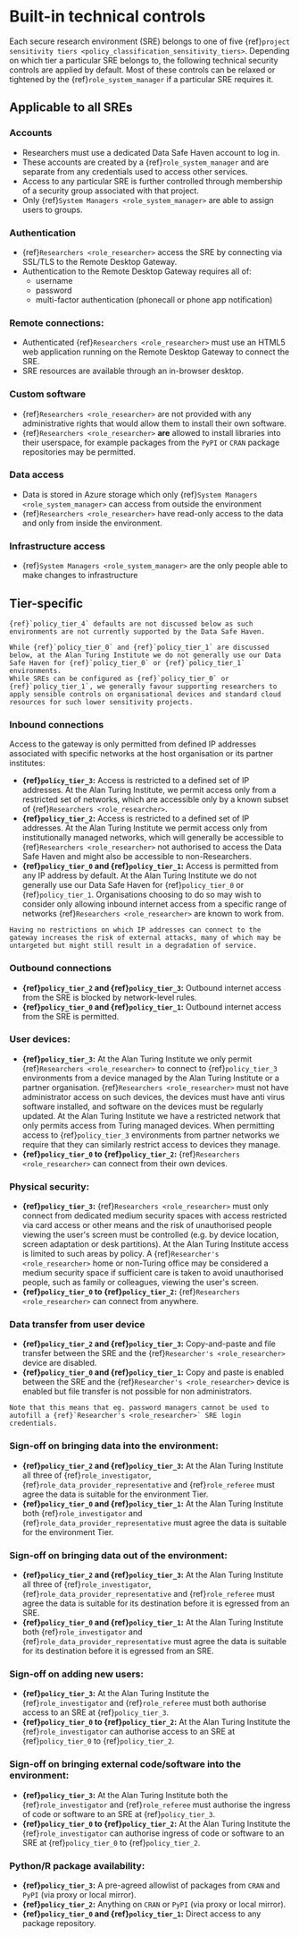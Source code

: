 # Built-in technical controls

Each secure research environment (SRE) belongs to one of five {ref}`project sensitivity tiers <policy_classification_sensitivity_tiers>`.
Depending on which tier a particular SRE belongs to, the following technical security controls are applied by default.
Most of these controls can be relaxed or tightened by the {ref}`role_system_manager` if a particular SRE requires it.

## Applicable to all SREs

### Accounts

- Researchers must use a dedicated Data Safe Haven account to log in.
- These accounts are created by a {ref}`role_system_manager` and are separate from any credentials used to access other services.
- Access to any particular SRE is further controlled through membership of a security group associated with that project.
- Only {ref}`System Managers <role_system_manager>` are able to assign users to groups.

### Authentication

- {ref}`Researchers <role_researcher>` access the SRE by connecting via SSL/TLS to the Remote Desktop Gateway.
- Authentication to the Remote Desktop Gateway requires all of:
    - username
    - password
    - multi-factor authentication (phonecall or phone app notification)

### Remote connections:

- Authenticated {ref}`Researchers <role_researcher>` must use an HTML5 web application running on the Remote Desktop Gateway to connect the SRE.
- SRE resources are available through an in-browser desktop.

### Custom software

- {ref}`Researchers <role_researcher>` are not provided with any administrative rights that would allow them to install their own software.
- {ref}`Researchers <role_researcher>` **are** allowed to install libraries into their userspace, for example packages from the `PyPI` or `CRAN` package repositories may be permitted.

### Data access

- Data is stored in Azure storage which only {ref}`System Managers <role_system_manager>` can access from outside the environment
- {ref}`Researchers <role_researcher>` have read-only access to the data and only from inside the environment.

### Infrastructure access

- {ref}`System Managers <role_system_manager>` are the only people able to make changes to infrastructure

## Tier-specific

```{caution}
{ref}`policy_tier_4` defaults are not discussed below as such environments are not currently supported by the Data Safe Haven.
```

```{important}
While {ref}`policy_tier_0` and {ref}`policy_tier_1` are discussed below, at the Alan Turing Institute we do not generally use our Data Safe Haven for {ref}`policy_tier_0` or {ref}`policy_tier_1` environments.
While SREs can be configured as {ref}`policy_tier_0` or {ref}`policy_tier_1`, we generally favour supporting researchers to apply sensible controls on organisational devices and standard cloud resources for such lower sensitivity projects.
```

### Inbound connections

Access to the gateway is only permitted from defined IP addresses associated with specific networks at the host organisation or its partner institutes:

- **{ref}`policy_tier_3`:** Access is restricted to a defined set of IP addresses. At the Alan Turing Institute, we permit access only from a restricted set of networks, which are accessible only by a known subset of {ref}`Researchers <role_researcher>`.
- **{ref}`policy_tier_2`:** Access is restricted to a defined set of IP addresses. At the Alan Turing Institute we permit access only from institutionally managed networks, which will generally be accessible to {ref}`Researchers <role_researcher>` not authorised to access the Data Safe Haven and might also be accessible to non-Researchers.
- **{ref}`policy_tier_0` and {ref}`policy_tier_1`:** Access is permitted from any IP address by default. At the Alan Turing Institute we do not generally use our Data Safe Haven for {ref}`policy_tier_0` or {ref}`policy_tier_1`. Organisations choosing to do so may wish to consider only allowing inbound internet access from a specific range of networks {ref}`Researchers <role_researcher>` are known to work from.

```{caution}
Having no restrictions on which IP addresses can connect to the gateway increases the risk of external attacks, many of which may be untargeted but might still result in a degradation of service.
```

### Outbound connections

- **{ref}`policy_tier_2` and {ref}`policy_tier_3`:** Outbound internet access from the SRE is blocked by network-level rules.
- **{ref}`policy_tier_0` and {ref}`policy_tier_1`:** Outbound internet access from the SRE is permitted.

### User devices:

- **{ref}`policy_tier_3`:** At the Alan Turing Institute we only permit {ref}`Researchers <role_researcher>` to connect to {ref}`policy_tier_3` environments from a device managed by the Alan Turing Institute or a partner organisation. {ref}`Researchers <role_researcher>` must not have administrator access on such devices, the devices must have anti virus software installed, and software on the devices must be regularly updated. At the Alan Turing Institute we have a restricted network that only permits access from Turing managed devices. When permitting access to {ref}`policy_tier_3` environments from partner networks we require that they can similarly restrict access to devices they manage.
- **{ref}`policy_tier_0` to {ref}`policy_tier_2`:** {ref}`Researchers <role_researcher>` can connect from their own devices.

### Physical security:

- **{ref}`policy_tier_3`:** {ref}`Researchers <role_researcher>` must only connect from dedicated medium security spaces with access restricted via card access or other means and the risk of unauthorised people viewing the user's screen must be controlled (e.g. by device location, screen adaptation or desk partitions). At the Alan Turing Institute access is limited to such areas by policy. A {ref}`Researcher's <role_researcher>` home or non-Turing office may be considered a medium security space if sufficient care is taken to avoid unauthorised people, such as family or colleagues, viewing the user's screen.
- **{ref}`policy_tier_0` to {ref}`policy_tier_2`:** {ref}`Researchers <role_researcher>` can connect from anywhere.

### Data transfer from user device

- **{ref}`policy_tier_2` and {ref}`policy_tier_3`:** Copy-and-paste and file transfer between the SRE and the {ref}`Researcher's <role_researcher>` device are disabled.
- **{ref}`policy_tier_0` and {ref}`policy_tier_1`:** Copy and paste is enabled between the SRE and the {ref}`Researcher's <role_researcher>` device is enabled but file transfer is not possible for non administrators.

```{note}
Note that this means that eg. password managers cannot be used to autofill a {ref}`Researcher's <role_researcher>` SRE login credentials.
```

### Sign-off on bringing data into the environment:

- **{ref}`policy_tier_2` and {ref}`policy_tier_3`:** At the Alan Turing Institute all three of {ref}`role_investigator`, {ref}`role_data_provider_representative` and {ref}`role_referee` must agree the data is suitable for the environment Tier.
- **{ref}`policy_tier_0` and {ref}`policy_tier_1`:** At the Alan Turing Institute both {ref}`role_investigator` and {ref}`role_data_provider_representative` must agree the data is suitable for the environment Tier.

### Sign-off on bringing data out of the environment:

- **{ref}`policy_tier_2` and {ref}`policy_tier_3`:** At the Alan Turing Institute all three of {ref}`role_investigator`, {ref}`role_data_provider_representative` and {ref}`role_referee` must agree the data is suitable for its destination before it is egressed from an SRE.
- **{ref}`policy_tier_0` and {ref}`policy_tier_1`:** At the Alan Turing Institute both {ref}`role_investigator` and {ref}`role_data_provider_representative` must agree the data is suitable for its destination before it is egressed from an SRE.

### Sign-off on adding new users:

- **{ref}`policy_tier_3`:** At the Alan Turing Institute the {ref}`role_investigator` and {ref}`role_referee` must both authorise access to an SRE at {ref}`policy_tier_3`.
- **{ref}`policy_tier_0` to {ref}`policy_tier_2`:** At the Alan Turing Institute the {ref}`role_investigator` can authorise access to an SRE at {ref}`policy_tier_0` to {ref}`policy_tier_2`.

### Sign-off on bringing external code/software into the environment:

- **{ref}`policy_tier_3`:** At the Alan Turing Institute both the {ref}`role_investigator` and {ref}`role_referee` must authorise the ingress of code or software to an SRE at {ref}`policy_tier_3`.
- **{ref}`policy_tier_0` to {ref}`policy_tier_2`:** At the Alan Turing Institute the {ref}`role_investigator` can authorise ingress of code or software to an SRE at {ref}`policy_tier_0` to {ref}`policy_tier_2`.

### Python/R package availability:

- **{ref}`policy_tier_3`:** A pre-agreed allowlist of packages from `CRAN` and `PyPI` (via proxy or local mirror).
- **{ref}`policy_tier_2`:** Anything on `CRAN` or `PyPI` (via proxy or local mirror).
- **{ref}`policy_tier_0` and {ref}`policy_tier_1`:** Direct access to any package repository.
